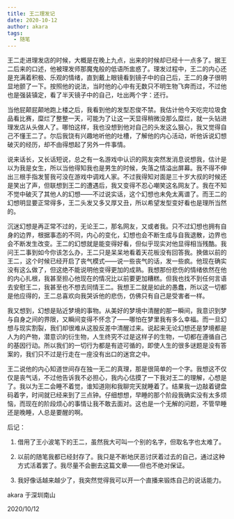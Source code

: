 ```yaml
---
title: 王二理发记
date: 2020-10-12
author: akara
tags: 
  - 随笔
---
```


王二走进理发店的时候，大概是在晚上九点，出来的时候却已经十一点多了。据王二后来的口述，他被理发师那魔鬼般的低语所盅惑了。理发过程中，王二的内心还是充满着积极、乐观的情绪，直到戴上眼镜看到镜子中的自己后，王二的身子很明显地颤了一下。按照他的说法，当时他的心中有无数只不明生物飞奔而过，不过他也是强装镇定，看了半天镜子中的自己，吐出两个字：还行。

当他屁颠屁颠地跑上楼之后，我看到他的发型忍俊不禁。我估计他今天吃完垃圾食品看比赛，糜烂了整整一天，可能为了让这一天显得稍微没那么糜烂，就一头钻进理发店从头做人了。哪怕这样，我也没想到他对自己的头发这么狠心，我又觉得自己不懂王二了。尔后我饶有兴趣地听他的吐槽，了解他的内心活动，听他诉说幻想破灭的经历，却不由得想起了另外一件事情。

说来话长，又长话短说，总之有一名游戏中认识的网友突然发消息说想我，估计是以为我是女生，所以当他得知我也是男生的时候，失落之情溢出屏幕。我不得不伸出三根手指发誓我可没在游戏中调戏人家。不过我得知对面是三十岁大叔的时候还是笑出了声，但联想到王二的遭遇后，我又变得不忍心嘲笑这名网友了。我在不知不觉中破灭了其他人的幻想——不过说实话，这个幻想也未免太离谱了。而王二的幻想明显要正常得多，王二头发又多又厚又丑，所以希望发型变好看也是理所当然的。

沉迷幻想是再正常不过的，无论王二，那名网友，又或者我。只不过幻想也拥有自身的边界，根据事态的不同，内心的变化，幻想也会不断生成与自我退散，边界也会不断发生改变。王二的幻想就是能变得好看，但似乎现实对他显得相当残酷。我问王二事到如今你该怎么办，王二只是呆呆地看着天花板没有回答我。换做以前的王二，这个时候已经开启了丧气模式——说一些丧气的话，发一些疯。他现在确实没有这么做了，但这绝不能说明他变得更加的成熟。我想那份悲伤的情绪依然在他的内心扎根，我甚至担心他现在的情况比以前要更加糟糕。但我也找不到任何言语去安慰王二，我甚至也不想去同情王二。我想王二就是如此的愚蠢，所以这一切都是他应得的，王二总喜欢向我哭诉他的悲伤，仿佛只有自己是受害者一样。

我又想到，幻想是贴近梦境的事物。从美好的梦境中清醒的那一瞬间，我意识到梦与自身之间的界限，又瞬间变得不怀念了——哪怕在梦里我有多么幸福。而一旦幻想与现实割裂，我们却很难从这股反差中清醒过来。说起来无论幻想还是梦境都是人为的产物，潜意识的衍生物，人生终究不过是这样子的生物，一切都在遵循自己的基因行动。所以我们的一切行为都是有迹可循的，即使人生的很多谜题是没有答案的，我们只不过是行走在一座没有出口的迷宫之中。

王二说他的内心知道世间存在独一无二的真理，那是很简单的一个字。我想这不仅仅是丧气话，不过他告诉我不必担心，我内心估摸了一下我对王二的理解，心想是了。我以为王二会睡不着觉，谁知道刚和我聊完天就睡着了。结果我一边敲着键盘码着字，时间就已经来到了三点钟。仔细想想，早睡的那个阶段我确实没有太多烦恼，而现在的阶段烦心的事情让我不敢去面对。这也是一个无解的问题，不管早睡还是晚睡，人总是要醒的啊。



后记：

1. 借用了王小波笔下的王二，虽然我大可叫一个别的名字，但取名字也太难了。

2. 以前的随笔我都已经封存了。我只是不断地厌恶讨厌着过去的自己，通过这种方式活着罢了。我尽量不会删去这篇文章——但也不绝对保证。
3. 我好像话越来越少了，我突然觉得我可以开一个直播来锻炼自己的说话能力。





akara 于深圳南山

2020/10/12



